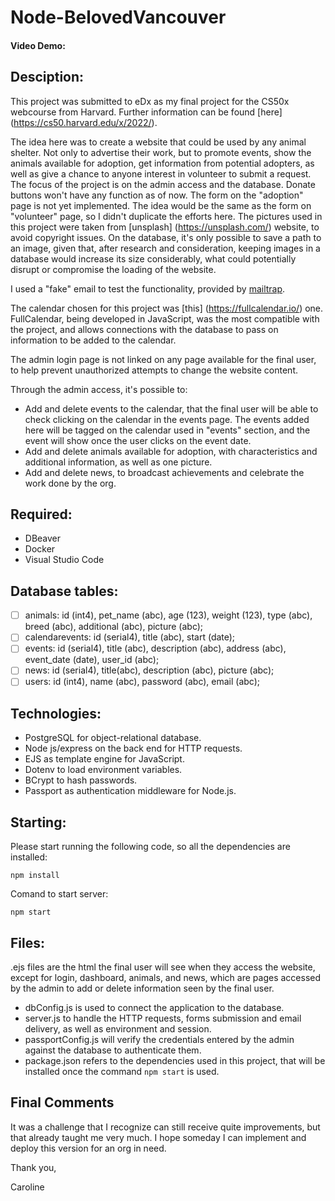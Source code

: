 # Node-BelovedVancouver

#### Video Demo: <URL HERE>

## Desciption:

This project was submitted to eDx as my final project for the CS50x webcourse from Harvard.
Further information can be found [here] (https://cs50.harvard.edu/x/2022/).

The idea here was to create a website that could be used by any animal shelter.
Not only to advertise their work, but to promote events, show the animals available for adoption, get information from potential adopters, as well as give a chance to anyone interest in volunteer to submit a request.
The focus of the project is on the admin access and the database.
Donate buttons won't have any function as of now.
The form on the "adoption" page is not yet implemented. The idea would be the same as the form on "volunteer" page, so I didn't duplicate the efforts here.
The pictures used in this project were taken from [unsplash] (https://unsplash.com/) website, to avoid copyright issues.
On the database, it's only possible to save a path to an image, given that, after research and consideration, keeping images in a database would increase its size considerably, what could potentially disrupt or compromise the loading of the website.

I used a "fake" email to test the functionality, provided by [mailtrap](https://mailtrap.io/).

The calendar chosen for this project was [this] (https://fullcalendar.io/) one.
FullCalendar, being developed in JavaScript, was the most compatible with the project, and allows connections with the database to pass on information to be added to the calendar.

The admin login page is not linked on any page available for the final user, to help prevent unauthorized attempts to change the website content.

Through the admin access, it's possible to:

- Add and delete events to the calendar, that the final user will be able to check clicking on the calendar in the events page. The events added here will be tagged on the calendar used in "events" section, and the event will show once the user clicks on the event date.
- Add and delete animals available for adoption, with characteristics and additional information, as well as one picture.
- Add and delete news, to broadcast achievements and celebrate the work done by the org.

## Required:

- DBeaver
- Docker
- Visual Studio Code

## Database tables:

- [ ] animals: id (int4), pet_name (abc), age (123), weight (123), type (abc), breed (abc), additional (abc), picture (abc);
- [ ] calendarevents: id (serial4), title (abc), start (date);
- [ ] events: id (serial4), title (abc), description (abc), address (abc), event_date (date), user_id (abc);
- [ ] news: id (serial4), title(abc), description (abc), picture (abc);
- [ ] users: id (int4), name (abc), password (abc), email (abc);

## Technologies:

- PostgreSQL for object-relational database.
- Node js/express on the back end for HTTP requests.
- EJS as template engine for JavaScript.
- Dotenv to load environment variables.
- BCrypt to hash passwords.
- Passport as authentication middleware for Node.js.

## Starting:

Please start running the following code, so all the dependencies are installed:

```
npm install
```

Comand to start server:

```
npm start
```

## Files:

.ejs files are the html the final user will see when they access the website, except for login, dashboard, animals, and news, which are pages accessed by the admin to add or delete information seen by the final user.

- dbConfig.js is used to connect the application to the database.
- server.js to handle the HTTP requests, forms submission and email delivery, as well as environment and session.
- passportConfig.js will verify the credentials entered by the admin against the database to authenticate them.
- package.json refers to the dependencies used in this project, that will be installed once the command `npm start` is used.

## Final Comments

It was a challenge that I recognize can still receive quite improvements, but that already taught me very much. I hope someday I can implement and deploy this version for an org in need.

Thank you,

Caroline
